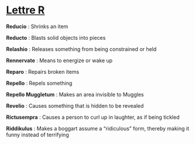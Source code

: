 # [Lettre R](/)

**Reducio** : Shrinks an item

**Reducto** : Blasts solid objects into pieces

**Relashio** : Releases something from being constrained or held

**Rennervate** : Means to energize or wake up

**Reparo** : Repairs broken items

**Repello** : Repels something

**Repello Muggletum** : Makes an area invisible to Muggles

**Revelio** : Causes something that is hidden to be revealed

**Rictusempra** : Causes a person to curl up in laughter, as if being tickled

**Riddikulus** : Makes a boggart assume a “ridiculous” form, thereby making it funny instead of terrifying

